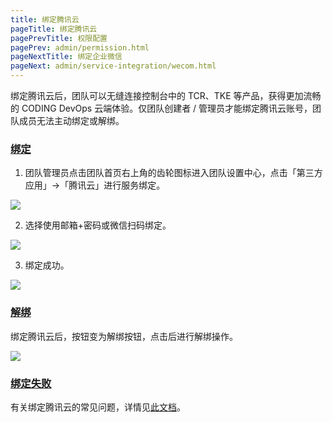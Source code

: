 ```yaml
---
title: 绑定腾讯云
pageTitle: 绑定腾讯云
pagePrevTitle: 权限配置
pagePrev: admin/permission.html
pageNextTitle: 绑定企业微信
pageNext: admin/service-integration/wecom.html
---
```


绑定腾讯云后，团队可以无缝连接控制台中的 TCR、TKE 等产品，获得更加流畅的 CODING DevOps 云端体验。仅团队创建者 / 管理员才能绑定腾讯云账号，团队成员无法主动绑定或解绑。

### [绑定](#bind)

1.  团队管理员点击团队首页右上角的齿轮图标进入团队设置中心，点击「第三方应用」→「腾讯云」进行服务绑定。

![](https://help-assets.codehub.cn/enterprise/20210930165516.png)

2.  选择使用邮箱+密码或微信扫码绑定。

![](https://help-assets.codehub.cn/enterprise/20210930165833.png)

3.  绑定成功。

![](https://help-assets.codehub.cn/enterprise/20210930170420.png)

### [解绑](#unbind)

绑定腾讯云后，按钮变为解绑按钮，点击后进行解绑操作。

![](https://help-assets.codehub.cn/enterprise/20220420160945.png)

### [绑定失败](#bind)

有关绑定腾讯云的常见问题，详情见[此文档](/docs/admin/faq.html#q10)。
